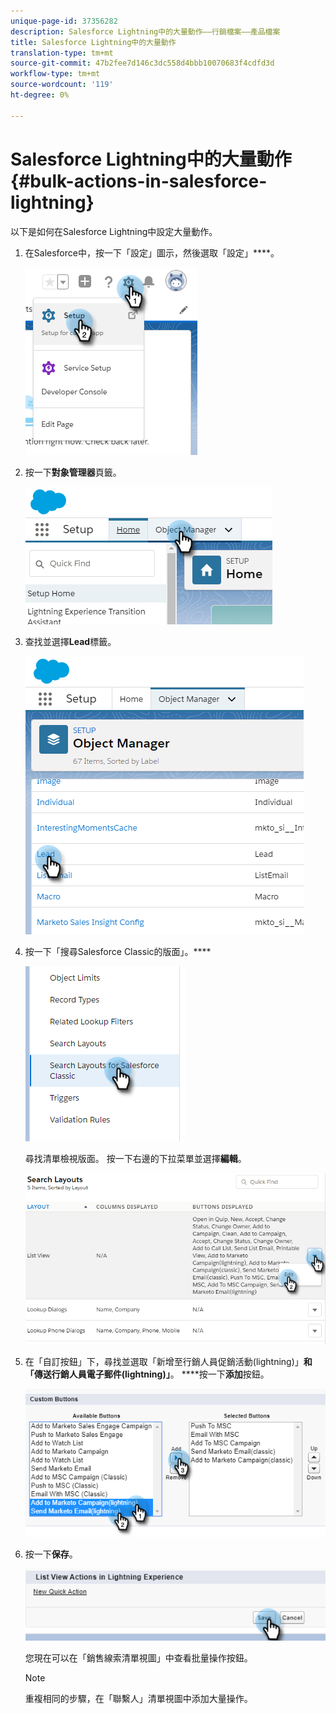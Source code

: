 ```yaml
---
unique-page-id: 37356282
description: Salesforce Lightning中的大量動作——行銷檔案——產品檔案
title: Salesforce Lightning中的大量動作
translation-type: tm+mt
source-git-commit: 47b2fee7d146c3dc558d4bbb10070683f4cdfd3d
workflow-type: tm+mt
source-wordcount: '119'
ht-degree: 0%

---
```



# Salesforce Lightning中的大量動作{#bulk-actions-in-salesforce-lightning}

以下是如何在Salesforce Lightning中設定大量動作。

1. 在Salesforce中，按一下「設定」圖示，然後選取「設定」****。

   ![](assets/one.png)

1. 按一下&#x200B;**對象管理器**&#x200B;頁籤。

   ![](assets/two.png)

1. 查找並選擇&#x200B;**Lead**&#x200B;標籤。

   ![](assets/three-2.png)

1. 按一下「搜尋Salesforce Classic的版面」。****

   ![](assets/four-1.png)

   尋找清單檢視版面。 按一下右邊的下拉菜單並選擇&#x200B;**編輯**。

   ![](assets/five.png)

1. 在「自訂按鈕」下，尋找並選取「新增至行銷人員促銷活動(lightning)」**和「傳送行銷人員電子郵件(lightning)」**。 ****&#x200B;按一下&#x200B;**添加**&#x200B;按鈕。

   ![](assets/six.png)

1. 按一下&#x200B;**保存**。

   ![](assets/seven.png)

   您現在可以在「銷售線索清單視圖」中查看批量操作按鈕。

   >[!NOTE]
   >
   >重複相同的步驟，在「聯繫人」清單視圖中添加大量操作。

